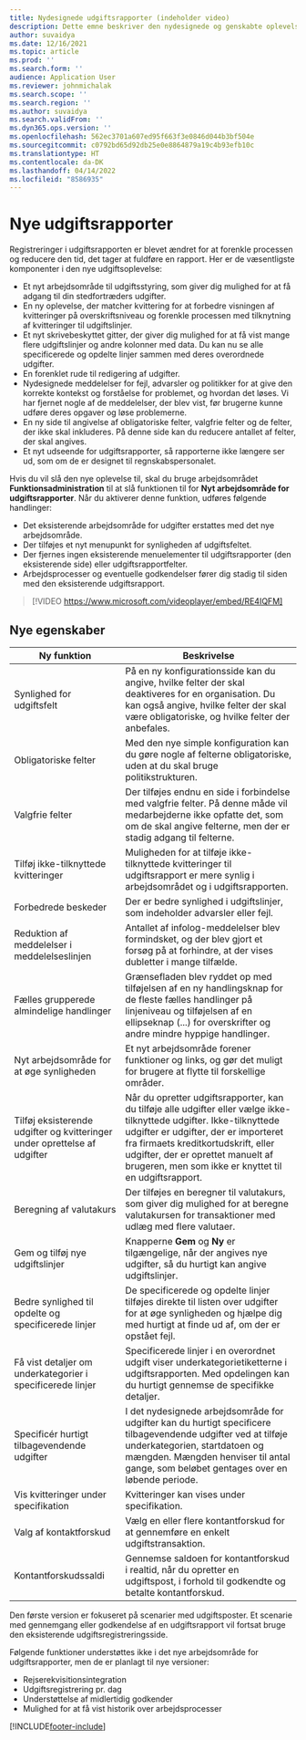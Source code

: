 ```yaml
---
title: Nydesignede udgiftsrapporter (indeholder video)
description: Dette emne beskriver den nydesignede og genskabte oplevelse af indtastning af udgiftsrapporter.
author: suvaidya
ms.date: 12/16/2021
ms.topic: article
ms.prod: ''
ms.search.form: ''
audience: Application User
ms.reviewer: johnmichalak
ms.search.scope: ''
ms.search.region: ''
ms.author: suvaidya
ms.search.validFrom: ''
ms.dyn365.ops.version: ''
ms.openlocfilehash: 562ec3701a607ed95f663f3e0846d044b3bf504e
ms.sourcegitcommit: c0792bd65d92db25e0e8864879a19c4b93efb10c
ms.translationtype: HT
ms.contentlocale: da-DK
ms.lasthandoff: 04/14/2022
ms.locfileid: "8586935"
---
```

# <a name="expense-reports-reimagined"></a>Nye udgiftsrapporter

Registreringer i udgiftsrapporten er blevet ændret for at forenkle processen og reducere den tid, det tager at fuldføre en rapport. Her er de væsentligste komponenter i den nye udgiftsoplevelse:

- Et nyt arbejdsområde til udgiftsstyring, som giver dig mulighed for at få adgang til din stedfortræders udgifter.
- En ny oplevelse, der matcher kvittering for at forbedre visningen af kvitteringer på overskriftsniveau og forenkle processen med tilknytning af kvitteringer til udgiftslinjer.
- Et nyt skrivebeskyttet gitter, der giver dig mulighed for at få vist mange flere udgiftslinjer og andre kolonner med data. Du kan nu se alle specificerede og opdelte linjer sammen med deres overordnede udgifter.
- En forenklet rude til redigering af udgifter.
- Nydesignede meddelelser for fejl, advarsler og politikker for at give den korrekte kontekst og forståelse for problemet, og hvordan det løses. Vi har fjernet nogle af de meddelelser, der blev vist, før brugerne kunne udføre deres opgaver og løse problemerne.
- En ny side til angivelse af obligatoriske felter, valgfrie felter og de felter, der ikke skal inkluderes. På denne side kan du reducere antallet af felter, der skal angives.
- Et nyt udseende for udgiftsrapporter, så rapporterne ikke længere ser ud, som om de er designet til regnskabspersonalet.

Hvis du vil slå den nye oplevelse til, skal du bruge arbejdsområdet **Funktionsadministration** til at slå funktionen til for **Nyt arbejdsområde for udgiftsrapporter**. Når du aktiverer denne funktion, udføres følgende handlinger:

- Det eksisterende arbejdsområde for udgifter erstattes med det nye arbejdsområde.
- Der tilføjes et nyt menupunkt for synligheden af udgiftsfeltet.
- Der fjernes ingen eksisterende menuelementer til udgiftsrapporter (den eksisterende side) eller udgiftsrapportfelter.
- Arbejdsprocesser og eventuelle godkendelser fører dig stadig til siden med den eksisterende udgiftsrapport.

> [!VIDEO https://www.microsoft.com/videoplayer/embed/RE4IQFM]

## <a name="new-features"></a>Nye egenskaber

| Ny funktion | Beskrivelse |
|---|----|
| Synlighed for udgiftsfelt | På en ny konfigurationsside kan du angive, hvilke felter der skal deaktiveres for en organisation. Du kan også angive, hvilke felter der skal være obligatoriske, og hvilke felter der anbefales. |
| Obligatoriske felter | Med den nye simple konfiguration kan du gøre nogle af felterne obligatoriske, uden at du skal bruge politikstrukturen. |
| Valgfrie felter | Der tilføjes endnu en side i forbindelse med valgfrie felter. På denne måde vil medarbejderne ikke opfatte det, som om de skal angive felterne, men der er stadig adgang til felterne. |
| Tilføj ikke-tilknyttede kvitteringer | Muligheden for at tilføje ikke-tilknyttede kvitteringer til udgiftsrapport er mere synlig i arbejdsområdet og i udgiftsrapporten. |
| Forbedrede beskeder | Der er bedre synlighed i udgiftslinjer, som indeholder advarsler eller fejl. |
| Reduktion af meddelelser i meddelelseslinjen| Antallet af infolog-meddelelser blev formindsket, og der blev gjort et forsøg på at forhindre, at der vises dubletter i mange tilfælde. |
| Fælles grupperede almindelige handlinger | Grænsefladen blev ryddet op med tilføjelsen af en ny handlingsknap for de fleste fælles handlinger på linjeniveau og tilføjelsen af en ellipseknap (...) for overskrifter og andre mindre hyppige handlinger. |
| Nyt arbejdsområde for at øge synligheden | Et nyt arbejdsområde forener funktioner og links, og gør det muligt for brugere at flytte til forskellige områder. |
| Tilføj eksisterende udgifter og kvitteringer under oprettelse af udgifter | Når du opretter udgiftsrapporter, kan du tilføje alle udgifter eller vælge ikke-tilknyttede udgifter. Ikke-tilknyttede udgifter er udgifter, der er importeret fra firmaets kreditkortudskrift, eller udgifter, der er oprettet manuelt af brugeren, men som ikke er knyttet til en udgiftsrapport.|
| Beregning af valutakurs | Der tilføjes en beregner til valutakurs, som giver dig mulighed for at beregne valutakursen for transaktioner med udlæg med flere valutaer. |
| Gem og tilføj nye udgiftslinjer | Knapperne **Gem** og **Ny** er tilgængelige, når der angives nye udgifter, så du hurtigt kan angive udgiftslinjer. |
| Bedre synlighed til opdelte og specificerede linjer | De specificerede og opdelte linjer tilføjes direkte til listen over udgifter for at øge synligheden og hjælpe dig med hurtigt at finde ud af, om der er opstået fejl. |
| Få vist detaljer om underkategorier i specificerede linjer | Specificerede linjer i en overordnet udgift viser underkategorietiketterne i udgiftsrapporten. Med opdelingen kan du hurtigt gennemse de specifikke detaljer.|
|Specificér hurtigt tilbagevendende udgifter | I det nydesignede arbejdsområde for udgifter kan du hurtigt specificere tilbagevendende udgifter ved at tilføje underkategorien, startdatoen og mængden. Mængden henviser til antal gange, som beløbet gentages over en løbende periode. |
| Vis kvitteringer under specifikation | Kvitteringer kan vises under specifikation. |
| Valg af kontaktforskud | Vælg en eller flere kontantforskud for at gennemføre en enkelt udgiftstransaktion. |
| Kontantforskudssaldi | Gennemse saldoen for kontantforskud i realtid, når du opretter en udgiftspost, i forhold til godkendte og betalte kontantforskud. |

Den første version er fokuseret på scenarier med udgiftsposter. Et scenarie med gennemgang eller godkendelse af en udgiftsrapport vil fortsat bruge den eksisterende udgiftsregistreringsside.


Følgende funktioner understøttes ikke i det nye arbejdsområde for udgiftsrapporter, men de er planlagt til nye versioner: 

- Rejserekvisitionsintegration
- Udgiftsregistrering pr. dag
- Understøttelse af midlertidig godkender
- Mulighed for at få vist historik over arbejdsprocesser


[!INCLUDE[footer-include](../includes/footer-banner.md)]
